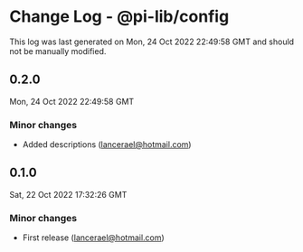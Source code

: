# Change Log - @pi-lib/config

This log was last generated on Mon, 24 Oct 2022 22:49:58 GMT and should not be manually modified.

<!-- Start content -->

## 0.2.0

Mon, 24 Oct 2022 22:49:58 GMT

### Minor changes

- Added descriptions (lancerael@hotmail.com)

## 0.1.0

Sat, 22 Oct 2022 17:32:26 GMT

### Minor changes

- First release (lancerael@hotmail.com)
